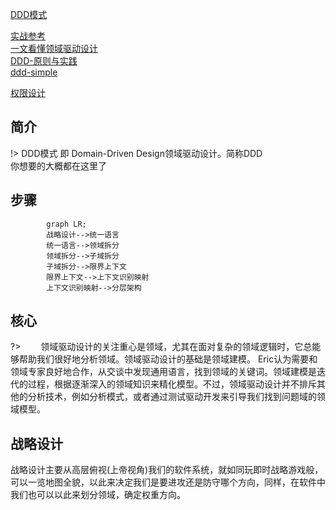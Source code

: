 [DDD模式](https://www.cnblogs.com/wayfarer/archive/2010/06/30/1768694.html ':target=_block domain driver desgin')

[实战参考](https://www.cnblogs.com/yubaolee/p/Catalogue.html ':target=_block domain driver desgin')     
[一文看懂领域驱动设计](https://zhuanlan.zhihu.com/p/347603268 ':target=_block domain driver desgin')  
[DDD-原则与实践](https://blog.csdn.net/weixin_36027743/article/details/113365974 ':target=_block domain driver desgin')  
[ddd-simple](https://github.com/citerus/dddsample-core ':target=_block domain driver desgin')

[权限设计](http://demo.openauth.me:1803/#/login ':target=_block domain driver desgin')

## 简介    
 
!> DDD模式 即 Domain-Driven Design领域驱动设计。简称DDD    
你想要的大概都在这里了
## 步骤

```mermaid
        graph LR;
        战略设计-->统一语言
        统一语言-->领域拆分
        领域拆分-->子域拆分
        子域拆分-->限界上下文
        限界上下文-->上下文识别映射
        上下文识别映射-->分层架构
```
## 核心
?> &emsp;&emsp;领域驱动设计的关注重心是领域，尤其在面对复杂的领域逻辑时，它总能够帮助我们很好地分析领域。领域驱动设计的基础是领域建模。 
Eric认为需要和领域专家良好地合作，从交谈中发现通用语言，找到领域的关键词。领域建模是迭代的过程，根据逐渐深入的领域知识来精化模型。不过，领域驱动设计并不排斥其他的分析技术，例如分析模式，或者通过测试驱动开发来引导我们找到问题域的领域模型。

## 战略设计
   战略设计主要从高层俯视(上帝视角)我们的软件系统，就如同玩即时战略游戏般，可以一览地图全貌，以此来决定我们是要进攻还是防守哪个方向，同样，在软件中我们也可以以此来划分领域，确定权重方向。
